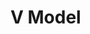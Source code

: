 # V Model
[1]: http://istqbexamcertification.com/what-is-v-model-advantages-disadvantages-and-when-to-use-it/ "v-model"
